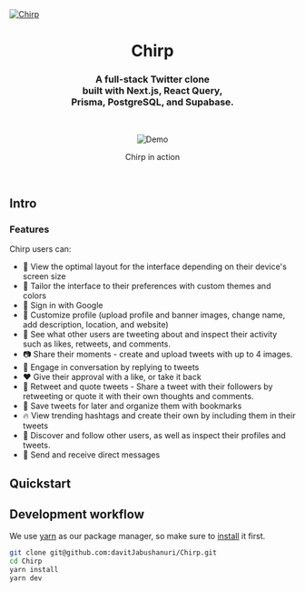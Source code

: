 <a href="https://twitter-v2-sand.vercel.app/" target="_blank" rel="noopener">
  <picture>
    <source media="(prefers-color-scheme: dark)" srcset="" />
    <img alt="Chirp" src="" />
  </picture>
</a>

<div align="center">
  <h1>Chirp</h1>
  <h3>A full-stack Twitter clone<br />built with Next.js, React Query,<br /> Prisma, PostgreSQL, and Supabase.</h3>
  
  <br />
  <figure>
    <img src="" alt="Demo" />
    <figcaption>
      <p align="center">
        Chirp in action
      </p>
    </figcaption>
  </figure>
</div>

<br />

## Intro

### Features

Chirp users can:

- 📱 View the optimal layout for the interface depending on their device's screen size
- 🎨 Tailor the interface to their preferences with custom themes and colors
- 🔑 Sign in with Google
- 🎨 Customize profile (upload profile and banner images, change name, add description, location, and website)
- 👀 See what other users are tweeting about and inspect their activity such as likes, retweets, and comments.
- 📷 Share their moments - create and upload tweets with up to 4 images.
- 💬 Engage in conversation by replying to tweets
- ❤️ Give their approval with a like, or take it back
- 🔄 Retweet and quote tweets - Share a tweet with their followers by retweeting or quote it with their own thoughts and comments.
- 🔖 Save tweets for later and organize them with bookmarks
- 🔥 View trending hashtags and create their own by including them in their tweets
- 👥 Discover and follow other users, as well as inspect their profiles and tweets.
- 📩 Send and receive direct messages

## Quickstart

## Development workflow

We use [yarn](https://yarnpkg.com/) as our package manager, so make sure to [install](https://yarnpkg.com/getting-started/install) it first.

```bash
git clone git@github.com:davitJabushanuri/Chirp.git
cd Chirp
yarn install
yarn dev
```
